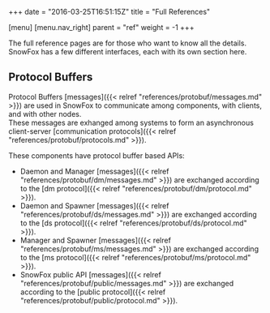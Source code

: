 +++
date = "2016-03-25T16:51:15Z"
title = "Full References"

[menu]
  [menu.nav_right]
    parent = "ref"
    weight = -1
+++

The full reference pages are for those who want to know all the details.
SnowFox has a few different interfaces, each with its own section here.


Protocol Buffers
----------------
Protocol Buffers [messages]({{< relref "references/protobuf/messages.md" >}})
are used in SnowFox to communicate among components,
with clients, and with other nodes.  
These messages are exhanged among systems to form an asynchronous client-server
[communication protocols]({{< relref "references/protobuf/protocols.md" >}}).

These components have protocol buffer based APIs:

  * Daemon and Manager
    [messages]({{< relref "references/protobuf/dm/messages.md" >}})
    are exchanged according to the
    [dm protocol]({{< relref "references/protobuf/dm/protocol.md" >}}).
  * Daemon and Spawner
    [messages]({{< relref "references/protobuf/ds/messages.md" >}})
    are exchanged according to the
    [ds protocol]({{< relref "references/protobuf/ds/protocol.md" >}}).
  * Manager and Spawner
    [messages]({{< relref "references/protobuf/ms/messages.md" >}})
    are exchanged according to the
    [ms protocol]({{< relref "references/protobuf/ms/protocol.md" >}}).
  * SnowFox public API
    [messages]({{< relref "references/protobuf/public/messages.md" >}})
    are exchanged according to the
    [public protocol]({{< relref "references/protobuf/public/protocol.md" >}}).

